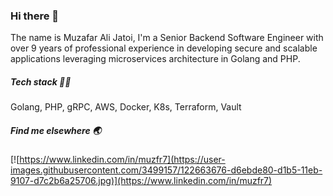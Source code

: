 ### Hi there 👋

The name is Muzafar Ali Jatoi, I'm a Senior Backend Software Engineer with over 9 years of professional experience in developing secure and scalable applications leveraging microservices architecture in Golang and PHP.

##### Tech stack 👨‍💻
Golang, PHP, gRPC, AWS, Docker, K8s, Terraform, Vault

##### Find me elsewhere 🌏
[![https://www.linkedin.com/in/muzfr7](https://user-images.githubusercontent.com/3499157/122663676-d6ebde80-d1b5-11eb-9107-d7c2b6a25706.jpg)](https://www.linkedin.com/in/muzfr7)

<!--
**muzfr7/muzfr7** is a ✨ _special_ ✨ repository because its `README.md` (this file) appears on your GitHub profile.

Here are some ideas to get you started:

- 🔭 I’m currently working on ...
- 🌱 I’m currently learning ...
- 👯 I’m looking to collaborate on ...
- 🤔 I’m looking for help with ...
- 💬 Ask me about ...
- 📫 How to reach me: ...
- 😄 Pronouns: ...
- ⚡ Fun fact: ...
-->
